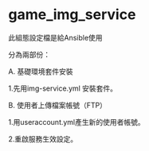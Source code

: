 # game_img_service

此組態設定檔是給Ansible使用

分為兩部份：

A. 基礎環境套件安裝  

   1.先用img-service.yml 安裝套件。    
   
B. 使用者上傳檔案帳號（FTP）  

   1.用useraccount.yml產生新的使用者帳號。  
   
   2.重啟服務生效設定。

